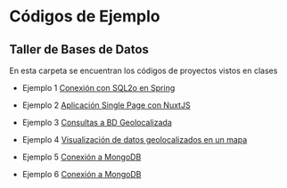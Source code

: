 # Códigos de Ejemplo
## Taller de Bases de Datos

En esta carpeta se encuentran los códigos de proyectos vistos en clases

* Ejemplo 1 [Conexión con SQL2o en Spring](./ejemplo-spring-1)

* Ejemplo 2 [Aplicación Single Page con NuxtJS](./ejemplo-nuxt)

* Ejemplo 3 [Consultas a BD Geolocalizada](./ejemplo-spring-gis)

* Ejemplo 4 [Visualización de datos geolocalizados en un mapa](./ejemplo-mapas)

* Ejemplo 5 [Conexión a MongoDB](./ejemplo-mongodb)

* Ejemplo 6 [Conexión a MongoDB](./ejemplo-mongo-avanzado)